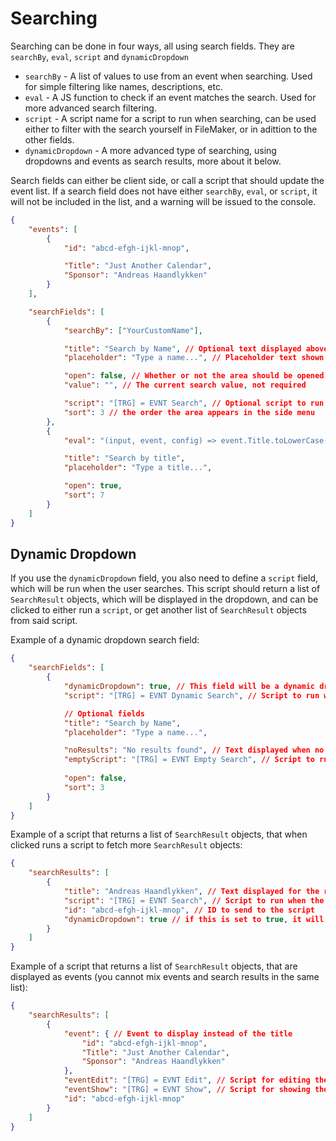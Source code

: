 # Searching
Searching can be done in four ways, all using search fields. They are `searchBy`, `eval`, `script` and `dynamicDropdown`

- `searchBy` -  A list of values to use from an event when searching. Used for simple filtering like names, descriptions, etc.
- `eval` - A JS function to check if an event matches the search. Used for more advanced search filtering.
- `script` - A script name for a script to run when searching, can be used either to filter with the search yourself in FileMaker, or in adittion to the other fields.
- `dynamicDropdown` - A more advanced type of searching, using dropdowns and events as search results, more about it below. 

Search fields can either be client side, or call a script that should update the event list.
If a search field does not have either `searchBy`, `eval`, or `script`,
it will not be included in the list, and a warning will be issued to the console.

```json
{
    "events": [
        {
            "id": "abcd-efgh-ijkl-mnop",

            "Title": "Just Another Calendar",
            "Sponsor": "Andreas Haandlykken"
        }
    ],

    "searchFields": [
        {
            "searchBy": ["YourCustomName"], 

            "title": "Search by Name", // Optional text displayed above the search field, area is not collapsible if this field is empty
            "placeholder": "Type a name...", // Placeholder text shown when the field is empty

            "open": false, // Whether or not the area should be opened by default
            "value": "", // The current search value, not required

            "script": "[TRG] = EVNT Search", // Optional script to run when searching
            "sort": 3 // the order the area appears in the side menu
        },
        {
            "eval": "(input, event, config) => event.Title.toLowerCase() === input.toLowerCase()", // JS function to check if an event matches the search

            "title": "Search by title",
            "placeholder": "Type a title...",

            "open": true,
            "sort": 7
        }
    ]
}
```

## Dynamic Dropdown

If you use the `dynamicDropdown` field, you also need to define a `script` field, which will be run when the user searches. This script should return a list of `SearchResult` objects, which will be displayed in the dropdown, and can be clicked to either run a `script`, or get another list of `SearchResult` objects from said script. 

Example of a dynamic dropdown search field:
```json
{
    "searchFields": [
        {
            "dynamicDropdown": true, // This field will be a dynamic dropdown
            "script": "[TRG] = EVNT Dynamic Search", // Script to run when searching, required

            // Optional fields
            "title": "Search by Name", 
            "placeholder": "Type a name...",

            "noResults": "No results found", // Text displayed when no results are found
            "emptyScript": "[TRG] = EVNT Empty Search", // Script to run when the search field is emptied
            
            "open": false,
            "sort": 3
        }
    ]
}
```

Example of a script that returns a list of `SearchResult` objects, that when clicked runs a script to fetch more `SearchResult` objects:
```json
{
    "searchResults": [
        {
            "title": "Andreas Haandlykken", // Text displayed for the result, can be an array of strings
            "script": "[TRG] = EVNT Search", // Script to run when the result is clicked
            "id": "abcd-efgh-ijkl-mnop", // ID to send to the script
            "dynamicDropdown": true // if this is set to true, it will try to fetch more results when clicked. if not set or set to false, it will just run the script
        }
    ]
}
```

Example of a script that returns a list of `SearchResult` objects, that are displayed as events (you cannot mix events and search results in the same list):
```json
{
    "searchResults": [
        {
            "event": { // Event to display instead of the title
                "id": "abcd-efgh-ijkl-mnop",
                "Title": "Just Another Calendar",
                "Sponsor": "Andreas Haandlykken"
            },
            "eventEdit": "[TRG] = EVNT Edit", // Script for editing the event when clicking a button
            "eventShow": "[TRG] = EVNT Show", // Script for showing the event in the calendar when clicking a button
            "id": "abcd-efgh-ijkl-mnop"
        }
    ]
}
```